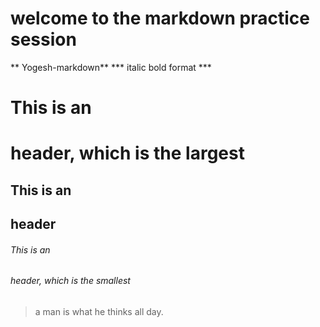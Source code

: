 # welcome to the markdown practice session
** Yogesh-markdown**
*** italic bold format ***
# This is an <h1> header, which is the largest
## This is an <h2> header
###### This is an <h6> header, which is the smallest

> a man is what he thinks all day.
